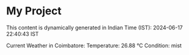 # My Project

This content is dynamically generated in Indian Time (IST): 2024-06-17 22:40:43 IST


Current Weather in Coimbatore:
Temperature: 26.88 °C
Condition: mist
